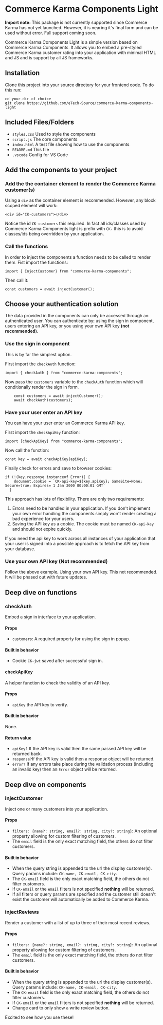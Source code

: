 # Commerce Karma Components Light
**Import note:** This package is not currently supported since Commerce Karma has not yet launched. However, it is nearing it's final form and can be used without error. Full support coming soon.

Commerce Karma Components Light is a simple version based on Commerce Karma Components. It allows you to embed a pre-styled Commerce Karma customer rating into your application with minimal HTML and JS and is support by all JS frameworks.

## Installation
Clone this project into your source directory for your frontend code. To do this run:

```
cd your-dir-of-choice
git clone https://github.com/eTech-Source/commerce-karma-components-light
```

## Included Files/Folders

- `styles.css` Used to style the components
- `script.js` The core components
- `index.html` A test file showing how to use the components
- `README.md` This file
- `.vscode` Config for VS Code

## Add the components to your project
### Add the the container element to render the Commerce Karma customer(s)
Using a `div` as the container element is recommended. However, any block scoped element will work:

```
<div id="CK-customers"></div>
```

Notice the id `CK-customers` this required. In fact all ids/classes used by Commerce Karma Components light is prefix with `CK-` this is to avoid classes/ids being overridden by your application.

### Call the functions
In order to inject the components a function needs to be called to render them. Fist import the functions:

```
import { InjectCustomer} from "commerce-karma-components";
```

Then call it:

```
const customers = await injectCustomer();
```

## Choose your authentication solution
The data provided in the components can only be accessed through an authenticated user. You can authenticate by: using the sign in component, users entering an API key, or you using your own API key **(not recommended)**. 

### Use the sign in component
This is by far the simplest option. 

First import the `checkAuth` function:

```
import { checkAuth } from "commerce-karma-components";
```

Now pass the `customers` variable to the `checkAuth` function which will conditionally render the sign in form. 

```
    const customers = await injectCustomer();
    await checkAuth(customers);
```

### Have your user enter an API key
You can have your user enter an Commerce Karma API key. 

First import the `checkApiKey` function:

```
import {checkApiKey} from "commerce-karma-components";
```

Now call the function:

```
const key = await checkApiKey(apiKey);
```

Finally check for errors and save to browser cookies:

```
if (!(key.response instanceof Error)) {
    document.cookie = `CK-api-key=${key.apiKey}; SameSite=None; Secure=true; Expires= 1 Jan 3000 00:00:01 GMT`
  }
```

This approach has lots of flexibility. There are only two requirements:

1. Errors need to be handled in your application. If you don't implement your own error handling the components simply won't render creating a bad experience for your users.
2. Saving the API key as a cookie. The cookie must be named `CK-api-key` and should not expire quickly.

If you need the api key to work across all instances of your application that your user is signed into a possible approach is to fetch the API key from your database.


### Use your own API key **(Not recommended)**
Follow the above example. Using your own API key. This not recommended. It will be phased out with future updates.

## Deep dive on functions
### checkAuth
Embed a sign in interface to your application.

#### Props
- `customers`: A required property for using the sign in popup.

#### Built in behavior
- Cookie `CK-jwt` saved after successful sign in.

#### checkApiKey
A helper function to check the validity of an API key.

#### Props
- `apiKey` the API key to verify.

#### Built in behavior
None.

#### Return value
- `apiKey?` If the API key is valid then the same passed API key will be returned back.
- `response?`If the API key is valid then a response object will be returned.
- `error?` If any errors take place during the validation process (including an invalid key) then an `Error` object will be returned.


## Deep dive on components
### injectCustomer
Inject one or many customers into your application.

#### Props
- `filters: {name?: string, email?: string, city?: string}`: An optional  property allowing for custom filtering of customers.
- The `email` field is the only exact matching field, the others do not filter customers.

#### Built in behavior
- When the query string is appended to the url the display customer(s). Query params include: `CK-name, CK-email, CK-city`.
- The `CK-email` field is the only exact matching field, the others do not filter customers.
- If `CK-email` or the `email` filters is not specified **nothing** will be returned.
- If all filters or query params are specified and the customer still doesn't exist the customer will automatically be added to Commerce Karma.

### injectReviews
Render a customer with a list of up to three of their most recent reviews. 

#### Props
- `filters: {name?: string, email?: string, city?: string}`: An optional  property allowing for custom filtering of customers.
- The `email` field is the only exact matching field, the others do not filter customers.

#### Built in behavior
- When the query string is appended to the url the display customer(s). Query params include: `CK-name, CK-email, CK-city`.
- The `CK-email` field is the only exact matching field, the others do not filter customers.
- If `CK-email` or the `email` filters is not specified **nothing** will be returned.
- Change card to only show a write review button.

Excited to see how you use these!